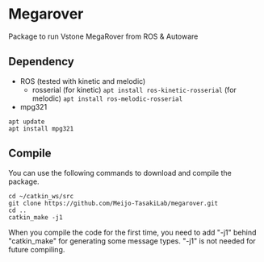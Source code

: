# Megarover

Package to run Vstone MegaRover from ROS & Autoware

## Dependency

* ROS (tested with kinetic and melodic)
	* rosserial
(for kinetic)
``` apt install ros-kinetic-rosserial ```
(for melodic)
``` apt install ros-melodic-rosserial ```
* mpg321
```
apt update
apt install mpg321
```

## Compile

You can use the following commands to download and compile the package.

```
cd ~/catkin_ws/src
git clone https://github.com/Meijo-TasakiLab/megarover.git
cd ..
catkin_make -j1
```

When you compile the code for the first time, you need to add "-j1" behind "catkin_make" for generating some message types. "-j1" is not needed for future compiling.
